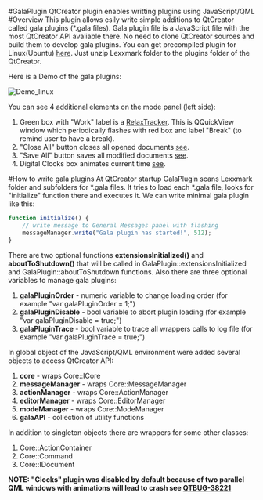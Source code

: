 #GalaPlugin
QtCreator plugin enables writting plugins using JavaScript/QML
#Overview
This plugin allows esily write simple additions to QtCreator called gala plugins (*.gala files).
Gala plugin file is a JavaScript file with the most QtCreator API avaliable there.
No need to clone QtCreator sources and build them to develop gala plugins.
You can get precompiled plugin for Linux(Ubuntu) [here](https://github.com/lexxmark/GalaPlugin/blob/master/package/Lexxmark.tar.gz). Just unzip Lexxmark folder to the plugins folder of the QtCreator.

Here is a Demo of the gala plugins:

![Demo_linux](http://youtu.be/GGCcGts3B2I)

You can see 4 additional elements on the mode panel (left side):

1. Green box with "Work" label is a [RelaxTracker](https://github.com/lexxmark/GalaPlugin/tree/master/plugins/RelaxTracker). This is QQuickView window which periodically flashes with red box and label "Break" (to remind user to have a break).
2. "Close All" button closes all opened documents [see](https://github.com/lexxmark/GalaPlugin/blob/master/plugins/CloseAllBttn/CloseAllBttn.gala).
3. "Save All" button saves all modified documents [see](https://github.com/lexxmark/GalaPlugin/blob/master/plugins/SaveAllBttn/SaveAllBttn.gala).
4. Digital Clocks box animates current time [see](https://github.com/lexxmark/GalaPlugin/tree/master/plugins/Clock).

#How to write gala plugins
At QtCreator startup GalaPlugin scans Lexxmark folder and subfolders for *.gala files. It tries to load each *.gala file, looks for "initialize" function there and executes it. We can write minimal gala plugin like this:

```JavaScript
function initialize() {
    // write message to General Messages panel with flashing
    messageManager.write("Gala plugin has started!", 512);
}
```

There are two optional functions **extensionsInitialized()** and **aboutToShutdown()** that will be called in GalaPlugin::extensionsInitialized and GalaPlugin::aboutToShutdown functions. Also there are three optional variables to manage gala plugins:

1. **galaPluginOrder** - numeric variable to change loading order (for example "var galaPluginOrder = 1;")
2. **galaPluginDisable** - bool variable to abort plugin loading (for example "var galaPluginDisable = true;")
3. **galaPluginTrace** - bool variable to trace all wrappers calls to log file (for example "var galaPluginTrace = true;")

In global object of the JavaScript/QML environment were added several objects to access QtCreator API:

1. **core** - wraps Core::ICore
2. **messageManager** - wraps Core::MessageManager
3. **actionManager** - wraps Core::ActionManager
4. **editorManager** - wraps Core::EditorManager
5. **modeManager** - wraps Core::ModeManager
6. **galaAPI** - collection of utility functions

In addition to singleton objects there are wrappers for some other classes:

1. Core::ActionContainer
2. Core::Command
3. Core::IDocument

**NOTE: "Clocks" plugin was disabled by default because of two parallel QML windows with animations will lead to crash see [QTBUG-38221](https://bugreports.qt-project.org/browse/QTBUG-38221)**